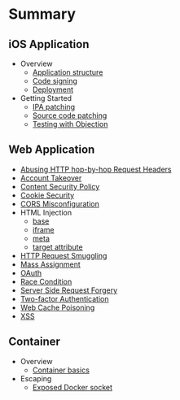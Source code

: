 # Summary

## iOS Application

- Overview
    - [Application structure](Mobile%20Application/iOS/Overview/app-structure.md)
    - [Code signing](Mobile%20Application/iOS/Overview/code-signing.md)
    - [Deployment](Mobile%20Application/iOS/Overview/deployment.md)
- Getting Started
    - [IPA patching](Mobile%20Application/iOS/Getting%20Started/ipa-patching.md)
    - [Source code patching](Mobile%20Application/iOS/Getting%20Started/source-patching.md)
    - [Testing with Objection](Mobile%20Application/iOS/Getting%20Started/objection.md)

## Web Application

- [Abusing HTTP hop-by-hop Request Headers](/Web%20Application/Abusing%20HTTP%20hop-by-hop%20Request%20Headers/README.md)
- [Account Takeover](/Web%20Application/Account%20Takeover/README.md)
- [Content Security Policy](/Web%20Application/Content%20Security%20Policy/README.md)
- [Cookie Security](/Web%20Application/Cookie%20Security/README.md)
- [CORS Misconfiguration](/Web%20Application/CORS%20Misconfiguration/README.md)
- HTML Injection
    - [base](/Web%20Application/HTML%20Injection/base.md)
    - [iframe](/Web%20Application/HTML%20Injection/iframe.md)
    - [meta](/Web%20Application/HTML%20Injection/meta.md)
    - [target attribute](/Web%20Application/HTML%20Injection/target.md)
- [HTTP Request Smuggling](/Web%20Application/HTTP%20Request%20Smuggling/README.md)
- [Mass Assignment](/Web%20Application/Mass%20Assignment/README.md)
- [OAuth](/Web%20Application/OAuth/README.md)
- [Race Condition](/Web%20Application/Race%20Condition/README.md)
- [Server Side Request Forgery](/Web%20Application/Server%20Side%20Request%20Forgery/README.md)
- [Two-factor Authentication](/Web%20Application/Two-factor%20Authentication/README.md)
- [Web Cache Poisoning](/Web%20Application/Web%20Cache%20Poisoning/README.md)
- [XSS](/Web%20Application/XSS/README.md)

## Container

- Overview
    - [Container basics](Container/Overview/basics.md)
- Escaping
    - [Exposed Docker socket](Container/Escaping/exposed-docker-socket.md)
